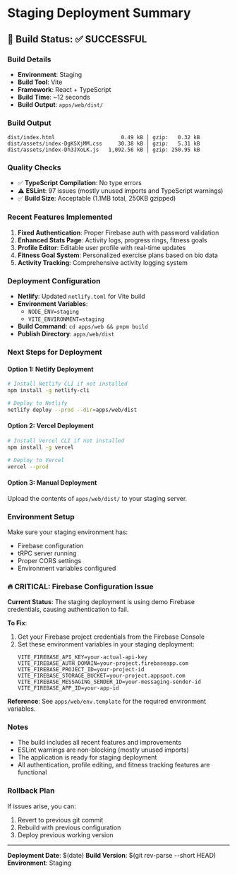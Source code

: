 # Staging Deployment Summary

## 🚀 Build Status: ✅ SUCCESSFUL

### Build Details
- **Environment**: Staging
- **Build Tool**: Vite
- **Framework**: React + TypeScript
- **Build Time**: ~12 seconds
- **Build Output**: `apps/web/dist/`

### Build Output
```
dist/index.html                     0.49 kB │ gzip:   0.32 kB
dist/assets/index-DgKSXjMM.css     30.38 kB │ gzip:   5.31 kB
dist/assets/index-Dh3JXoLK.js   1,092.56 kB │ gzip: 250.95 kB
```

### Quality Checks
- ✅ **TypeScript Compilation**: No type errors
- ⚠️ **ESLint**: 97 issues (mostly unused imports and TypeScript warnings)
- ✅ **Build Size**: Acceptable (1.1MB total, 250KB gzipped)

### Recent Features Implemented
1. **Fixed Authentication**: Proper Firebase auth with password validation
2. **Enhanced Stats Page**: Activity logs, progress rings, fitness goals
3. **Profile Editor**: Editable user profile with real-time updates
4. **Fitness Goal System**: Personalized exercise plans based on bio data
5. **Activity Tracking**: Comprehensive activity logging system

### Deployment Configuration
- **Netlify**: Updated `netlify.toml` for Vite build
- **Environment Variables**: 
  - `NODE_ENV=staging`
  - `VITE_ENVIRONMENT=staging`
- **Build Command**: `cd apps/web && pnpm build`
- **Publish Directory**: `apps/web/dist`

### Next Steps for Deployment

#### Option 1: Netlify Deployment
```bash
# Install Netlify CLI if not installed
npm install -g netlify-cli

# Deploy to Netlify
netlify deploy --prod --dir=apps/web/dist
```

#### Option 2: Vercel Deployment
```bash
# Install Vercel CLI if not installed
npm install -g vercel

# Deploy to Vercel
vercel --prod
```

#### Option 3: Manual Deployment
Upload the contents of `apps/web/dist/` to your staging server.

### Environment Setup
Make sure your staging environment has:
- Firebase configuration
- tRPC server running
- Proper CORS settings
- Environment variables configured

### 🔥 CRITICAL: Firebase Configuration Issue
**Current Status**: The staging deployment is using demo Firebase credentials, causing authentication to fail.

**To Fix**:
1. Get your Firebase project credentials from the Firebase Console
2. Set these environment variables in your staging deployment:
   ```
   VITE_FIREBASE_API_KEY=your-actual-api-key
   VITE_FIREBASE_AUTH_DOMAIN=your-project.firebaseapp.com
   VITE_FIREBASE_PROJECT_ID=your-project-id
   VITE_FIREBASE_STORAGE_BUCKET=your-project.appspot.com
   VITE_FIREBASE_MESSAGING_SENDER_ID=your-messaging-sender-id
   VITE_FIREBASE_APP_ID=your-app-id
   ```

**Reference**: See `apps/web/env.template` for the required environment variables.

### Notes
- The build includes all recent features and improvements
- ESLint warnings are non-blocking (mostly unused imports)
- The application is ready for staging deployment
- All authentication, profile editing, and fitness tracking features are functional

### Rollback Plan
If issues arise, you can:
1. Revert to previous git commit
2. Rebuild with previous configuration
3. Deploy previous working version

---
**Deployment Date**: $(date)
**Build Version**: $(git rev-parse --short HEAD)
**Environment**: Staging 